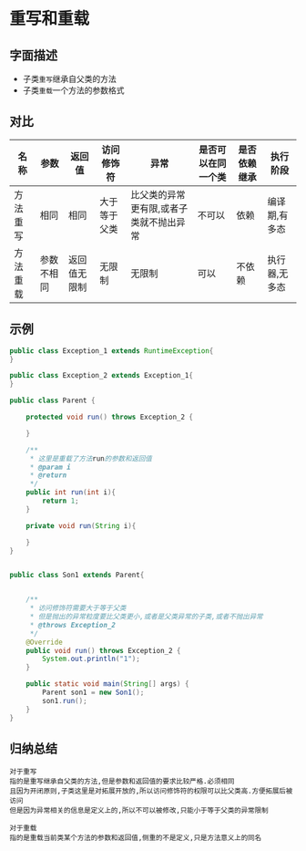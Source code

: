 # 重写和重载

## 字面描述
* 子类```重写```继承自父类的方法
* 子类```重载```一个方法的参数格式

## 对比

| 名称   | 参数    | 返回值    | 访问修饰符  | 异常                   | 是否可以在同一个类 | 是否依赖继承 | 执行阶段    |
|------|-------|--------|--------|----------------------|-----------|--------|---------|
| 方法重写 | 相同    | 相同     | 大于等于父类 | 比父类的异常更有限,或者子类就不抛出异常 | 不可以       | 依赖     | 编译期,有多态 |
| 方法重载 | 参数不相同 | 返回值无限制 | 无限制    |     无限制                 | 可以        | 不依赖    | 执行器,无多态 |

## 示例
~~~java
public class Exception_1 extends RuntimeException{
}
~~~
~~~java
public class Exception_2 extends Exception_1{
}
~~~
~~~java
public class Parent {

    protected void run() throws Exception_2 {

    }

    /**
     * 这里是重载了方法run的参数和返回值
     * @param i
     * @return
     */
    public int run(int i){
        return 1;
    }

    private void run(String i){

    }
}
~~~

~~~java

public class Son1 extends Parent{


    /**
     * 访问修饰符需要大于等于父类
     * 但是抛出的异常粒度要比父类更小,或者是父类异常的子类,或者不抛出异常
     * @throws Exception_2
     */
    @Override
    public void run() throws Exception_2 {
        System.out.println("1");
    }

    public static void main(String[] args) {
        Parent son1 = new Son1();
        son1.run();
    }
}
~~~


## 归纳总结

~~~text
对于重写
指的是重写继承自父类的方法,但是参数和返回值的要求比较严格.必须相同
且因为开闭原则,子类这里是对拓展开放的,所以访问修饰符的权限可以比父类高.方便拓展后被访问
但是因为异常相关的信息是定义上的,所以不可以被修改,只能小于等于父类的异常限制

对于重载
指的是重载当前类某个方法的参数和返回值,侧重的不是定义,只是方法意义上的同名
~~~